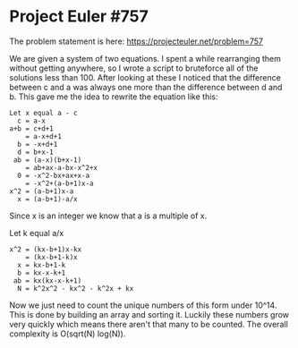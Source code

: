 # Project Euler #757

The problem statement is here: https://projecteuler.net/problem=757

We are given a system of two equations. I spent a while rearranging them without getting anywhere, so I wrote a script to bruteforce all of the solutions less than 100. After looking at these I noticed that the difference between c and a was always one more than the difference between d and b. This gave me the idea to rewrite the equation like this:
```
Let x equal a - c
  c = a-x
a+b = c+d+1
    = a-x+d+1
  b = -x+d+1
  d = b+x-1
 ab = (a-x)(b+x-1)
    = ab+ax-a-bx-x^2+x
  0 = -x^2-bx+ax+x-a
    = -x^2+(a-b+1)x-a
x^2 = (a-b+1)x-a
  x = (a-b+1)-a/x
```
Since x is an integer we know that a is a multiple of x.

Let k equal a/x
```
x^2 = (kx-b+1)x-kx
    = (kx-b+1-k)x
  x = kx-b+1-k
  b = kx-x-k+1
 ab = kx(kx-x-k+1)
  N = k^2x^2 - kx^2 - k^2x + kx
```

Now we just need to count the unique numbers of this form under 10^14. This is done by building an array and sorting it. Luckily these numbers grow very quickly which means there aren't that many to be counted. The overall complexity is O(sqrt(N) log(N)).